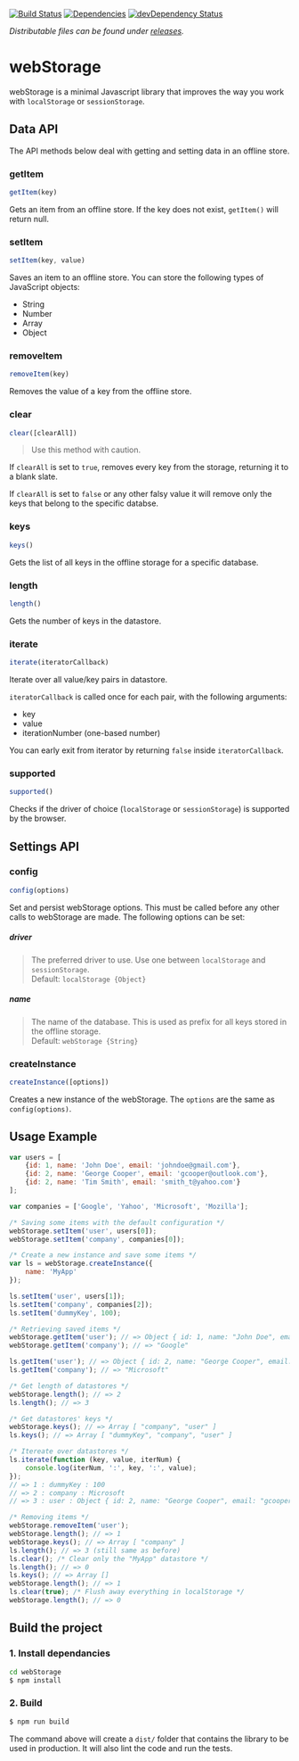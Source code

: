 [![Build Status](https://travis-ci.org/georapbox/webStorage.svg?branch=master)](https://travis-ci.org/georapbox/webStorage) [![Dependencies](https://david-dm.org/georapbox/webStorage.svg?theme=shields.io)](https://david-dm.org/georapbox/webStorage) [![devDependency Status](https://david-dm.org/georapbox/webStorage/dev-status.svg)](https://david-dm.org/georapbox/webStorage#info=devDependencies)

*Distributable files can be found under [releases](https://github.com/georapbox/webStorage/releases).*

# webStorage

webStorage is a minimal Javascript library that improves the way you work with ```localStorage``` or ```sessionStorage```.


## Data API

The API methods below deal with getting and setting data in an offline store.

### getItem

```js
getItem(key)
```

Gets an item from an offline store. If the key does not exist, ```getItem()``` will return null.

### setItem

```js
setItem(key, value)
```

Saves an item to an offline store. You can store the following types of JavaScript objects:

- String
- Number
- Array
- Object

### removeItem

```js
removeItem(key)
```

Removes the value of a key from the offline store.

### clear

```js
clear([clearAll])
```

> Use this method with caution.

If ```clearAll``` is set to ```true```, removes every key from the storage, returning it to a blank slate.

If ```clearAll``` is set to ```false``` or any other falsy value it will remove only the keys that belong to the specific databse.

### keys

```js
keys()
```

Gets the list of all keys in the offline storage for a specific database.

### length

```js
length()
```

Gets the number of keys in the datastore.

### iterate

```js
iterate(iteratorCallback)
```

Iterate over all value/key pairs in datastore.

<code>iteratorCallback</code> is called once for each pair, with the following arguments:

- key
- value
- iterationNumber (one-based number)

You can early exit from iterator by returning ```false``` inside ```iteratorCallback```.

### supported

```js
supported()
```

Checks if the driver of choice (<code>localStorage</code> or <code>sessionStorage</code>) is supported by the browser.


## Settings API

### config

```js
config(options)
```

Set and persist webStorage options. This must be called before any other calls to webStorage are made. The following options can be set:

##### driver
> The preferred driver to use. Use one between ```localStorage``` and ```sessionStorage```.<br>
Default: ```localStorage {Object}```

##### name
> The name of the database. This is used as prefix for all keys stored in the offline storage.<br>
Default: ```webStorage {String}```


### createInstance

```js
createInstance([options])
```

Creates a new instance of the webStorage. The ```options``` are the same as ```config(options)```.


## Usage Example

```js
var users = [
    {id: 1, name: 'John Doe', email: 'johndoe@gmail.com'},
    {id: 2, name: 'George Cooper', email: 'gcooper@outlook.com'},
    {id: 2, name: 'Tim Smith', email: 'smith_t@yahoo.com'}
];

var companies = ['Google', 'Yahoo', 'Microsoft', 'Mozilla'];

/* Saving some items with the default configuration */
webStorage.setItem('user', users[0]);
webStorage.setItem('company', companies[0]);

/* Create a new instance and save some items */
var ls = webStorage.createInstance({
    name: 'MyApp'
});

ls.setItem('user', users[1]);
ls.setItem('company', companies[2]);
ls.setItem('dummyKey', 100);

/* Retrieving saved items */
webStorage.getItem('user'); // => Object { id: 1, name: "John Doe", email: "johndoe@gmail.com" }
webStorage.getItem('company'); // => "Google"

ls.getItem('user'); // => Object { id: 2, name: "George Cooper", email: "gcooper@outlook.com" }
ls.getItem('company'); // => "Microsoft"

/* Get length of datastores */
webStorage.length(); // => 2
ls.length(); // => 3

/* Get datastores' keys */
webStorage.keys(); // => Array [ "company", "user" ]
ls.keys(); // => Array [ "dummyKey", "company", "user" ]

/* Itereate over datastores */
ls.iterate(function (key, value, iterNum) {
    console.log(iterNum, ':', key, ':', value);
});
// => 1 : dummyKey : 100
// => 2 : company : Microsoft
// => 3 : user : Object { id: 2, name: "George Cooper", email: "gcooper@outlook.com" }

/* Removing items */
webStorage.removeItem('user');
webStorage.length(); // => 1
webStorage.keys(); // => Array [ "company" ]
ls.length(); // => 3 (still same as before)
ls.clear(); /* Clear only the "MyApp" datastore */
ls.length(); // => 0
ls.keys(); // => Array []
webStorage.length(); // => 1
ls.clear(true); /* Flush away everything in localStorage */
webStorage.length(); // => 0
```


## Build the project

### 1. Install dependancies

```sh
cd webStorage
$ npm install
```

### 2. Build

```sh
$ npm run build
```

The command above will create a ```dist/``` folder that contains the library to be used in production. It will also lint the code and run the tests.
